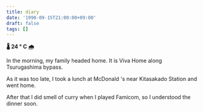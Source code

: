 ```yaml
---
title: diary
date: '1990-09-15T21:00:00+09:00'
draft: false
tags: []
---
```


**🌡 24 ° C 🌧**

In the morning, my family headed home. It is Viva Home along Tsurugashima bypass.

As it was too late, I took a lunch at McDonald 's near Kitasakado Station and went home.

After that I did smell of curry when I played Famicom, so I understood the dinner soon.
